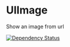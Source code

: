 UIImage
=======

Show an image from url

[![Dependency Status](https://gemnasium.com/shigemk2/UIImage.png)](https://gemnasium.com/shigemk2/UIImage)

